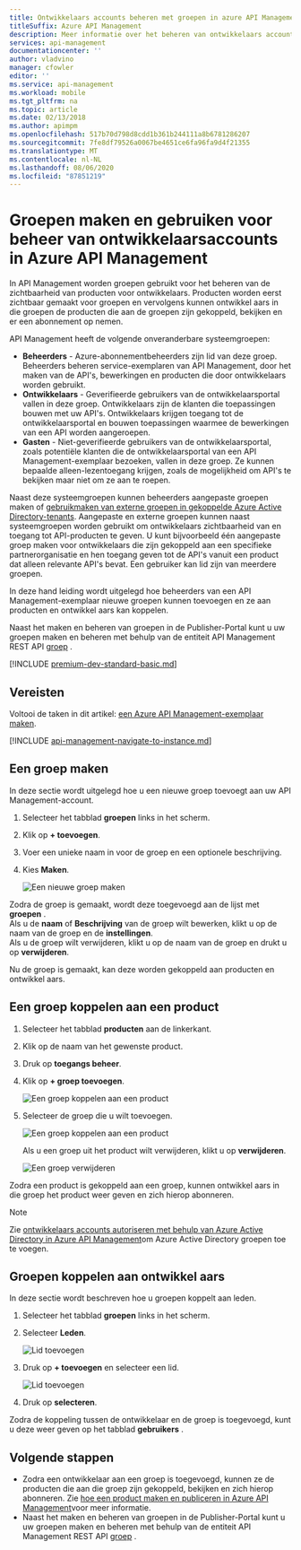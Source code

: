 ```yaml
---
title: Ontwikkelaars accounts beheren met groepen in azure API Management
titleSuffix: Azure API Management
description: Meer informatie over het beheren van ontwikkelaars accounts met behulp van groepen in azure API Management. Maak groepen en koppel deze vervolgens aan producten of ontwikkel aars.
services: api-management
documentationcenter: ''
author: vladvino
manager: cfowler
editor: ''
ms.service: api-management
ms.workload: mobile
ms.tgt_pltfrm: na
ms.topic: article
ms.date: 02/13/2018
ms.author: apimpm
ms.openlocfilehash: 517b70d798d8cdd1b361b244111a8b6781286207
ms.sourcegitcommit: 7fe8df79526a0067be4651ce6fa96fa9d4f21355
ms.translationtype: MT
ms.contentlocale: nl-NL
ms.lasthandoff: 08/06/2020
ms.locfileid: "87851219"
---
```

# <a name="how-to-create-and-use-groups-to-manage-developer-accounts-in-azure-api-management"></a>Groepen maken en gebruiken voor beheer van ontwikkelaarsaccounts in Azure API Management

In API Management worden groepen gebruikt voor het beheren van de zichtbaarheid van producten voor ontwikkelaars. Producten worden eerst zichtbaar gemaakt voor groepen en vervolgens kunnen ontwikkel aars in die groepen de producten die aan de groepen zijn gekoppeld, bekijken en er een abonnement op nemen. 

API Management heeft de volgende onveranderbare systeemgroepen:

* **Beheerders** - Azure-abonnementbeheerders zijn lid van deze groep. Beheerders beheren service-exemplaren van API Management, door het maken van de API's, bewerkingen en producten die door ontwikkelaars worden gebruikt.
* **Ontwikkelaars** - Geverifieerde gebruikers van de ontwikkelaarsportal vallen in deze groep. Ontwikkelaars zijn de klanten die toepassingen bouwen met uw API's. Ontwikkelaars krijgen toegang tot de ontwikkelaarsportal en bouwen toepassingen waarmee de bewerkingen van een API worden aangeroepen.
* **Gasten** - Niet-geverifieerde gebruikers van de ontwikkelaarsportal, zoals potentiële klanten die de ontwikkelaarsportal van een API Management-exemplaar bezoeken, vallen in deze groep. Ze kunnen bepaalde alleen-lezentoegang krijgen, zoals de mogelijkheid om API's te bekijken maar niet om ze aan te roepen.

Naast deze systeemgroepen kunnen beheerders aangepaste groepen maken of [gebruikmaken van externe groepen in gekoppelde Azure Active Directory-tenants][leverage external groups in associated Azure Active Directory tenants]. Aangepaste en externe groepen kunnen naast systeemgroepen worden gebruikt om ontwikkelaars zichtbaarheid van en toegang tot API-producten te geven. U kunt bijvoorbeeld één aangepaste groep maken voor ontwikkelaars die zijn gekoppeld aan een specifieke partnerorganisatie en hen toegang geven tot de API's vanuit een product dat alleen relevante API's bevat. Een gebruiker kan lid zijn van meerdere groepen.

In deze hand leiding wordt uitgelegd hoe beheerders van een API Management-exemplaar nieuwe groepen kunnen toevoegen en ze aan producten en ontwikkel aars kan koppelen.

Naast het maken en beheren van groepen in de Publisher-Portal kunt u uw groepen maken en beheren met behulp van de entiteit API Management REST API [groep](/rest/api/apimanagement/apimanagementrest/azure-api-management-rest-api-group-entity) .

[!INCLUDE [premium-dev-standard-basic.md](../../includes/api-management-availability-premium-dev-standard-basic.md)]

## <a name="prerequisites"></a>Vereisten

Voltooi de taken in dit artikel: [een Azure API Management-exemplaar maken](get-started-create-service-instance.md).

[!INCLUDE [api-management-navigate-to-instance.md](../../includes/api-management-navigate-to-instance.md)]

## <a name="create-a-group"></a><a name="create-group"> </a>Een groep maken

In deze sectie wordt uitgelegd hoe u een nieuwe groep toevoegt aan uw API Management-account.

1. Selecteer het tabblad **groepen** links in het scherm.
2. Klik op **+ toevoegen**.
3. Voer een unieke naam in voor de groep en een optionele beschrijving.
4. Kies **Maken**.

    ![Een nieuwe groep maken](./media/api-management-howto-create-groups/groups001.png)

Zodra de groep is gemaakt, wordt deze toegevoegd aan de lijst met **groepen** . <br/>Als u de **naam** of **Beschrijving** van de groep wilt bewerken, klikt u op de naam van de groep en de **instellingen**.<br/>Als u de groep wilt verwijderen, klikt u op de naam van de groep en drukt u op **verwijderen**.

Nu de groep is gemaakt, kan deze worden gekoppeld aan producten en ontwikkel aars.

## <a name="associate-a-group-with-a-product"></a><a name="associate-group-product"> </a>Een groep koppelen aan een product

1. Selecteer het tabblad **producten** aan de linkerkant.
2. Klik op de naam van het gewenste product.
3. Druk op **toegangs beheer**.
4. Klik op **+ groep toevoegen**.

    ![Een groep koppelen aan een product](./media/api-management-howto-create-groups/groups002.png)
5. Selecteer de groep die u wilt toevoegen.

    ![Een groep koppelen aan een product](./media/api-management-howto-create-groups/groups003.png)

    Als u een groep uit het product wilt verwijderen, klikt u op **verwijderen**.

    ![Een groep verwijderen](./media/api-management-howto-create-groups/groups004.png)

Zodra een product is gekoppeld aan een groep, kunnen ontwikkel aars in die groep het product weer geven en zich hierop abonneren.

> [!NOTE]
> Zie [ontwikkelaars accounts autoriseren met behulp van Azure Active Directory in Azure API Management](api-management-howto-aad.md)om Azure Active Directory groepen toe te voegen.

## <a name="associate-groups-with-developers"></a><a name="associate-group-developer"> </a>Groepen koppelen aan ontwikkel aars

In deze sectie wordt beschreven hoe u groepen koppelt aan leden.

1. Selecteer het tabblad **groepen** links in het scherm.
2. Selecteer **Leden**.

    ![Lid toevoegen](./media/api-management-howto-create-groups/groups005.png)
3. Druk op **+ toevoegen** en selecteer een lid.

    ![Lid toevoegen](./media/api-management-howto-create-groups/groups006.png)
4. Druk op **selecteren**.

Zodra de koppeling tussen de ontwikkelaar en de groep is toegevoegd, kunt u deze weer geven op het tabblad **gebruikers** .

## <a name="next-steps"></a><a name="next-steps"> </a>Volgende stappen

* Zodra een ontwikkelaar aan een groep is toegevoegd, kunnen ze de producten die aan die groep zijn gekoppeld, bekijken en zich hierop abonneren. Zie [hoe een product maken en publiceren in Azure API Management][How create and publish a product in Azure API Management]voor meer informatie.
* Naast het maken en beheren van groepen in de Publisher-Portal kunt u uw groepen maken en beheren met behulp van de entiteit API Management REST API [groep](/rest/api/apimanagement/apimanagementrest/azure-api-management-rest-api-group-entity) .

[Create a group]: #create-group
[Associate a group with a product]: #associate-group-product
[Associate groups with developers]: #associate-group-developer
[Next steps]: #next-steps

[How create and publish a product in Azure API Management]: api-management-howto-add-products.md

[Get started with Azure API Management]: get-started-create-service-instance.md
[Create an API Management service instance]: get-started-create-service-instance.md
[leverage external groups in associated Azure Active Directory tenants]: api-management-howto-aad.md
